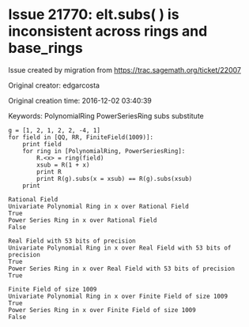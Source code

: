 # Issue 21770: elt.subs( ) is inconsistent across rings and base_rings

Issue created by migration from https://trac.sagemath.org/ticket/22007

Original creator: edgarcosta

Original creation time: 2016-12-02 03:40:39

Keywords: PolynomialRing PowerSeriesRing subs substitute



```
g = [1, 2, 1, 2, 2, -4, 1]
for field in [QQ, RR, FiniteField(1009)]:
    print field
    for ring in [PolynomialRing, PowerSeriesRing]:
        R.<x> = ring(field)
        xsub = R(1 + x)
        print R
        print R(g).subs(x = xsub) == R(g).subs(xsub)
    print

Rational Field
Univariate Polynomial Ring in x over Rational Field
True
Power Series Ring in x over Rational Field
False

Real Field with 53 bits of precision
Univariate Polynomial Ring in x over Real Field with 53 bits of precision
True
Power Series Ring in x over Real Field with 53 bits of precision
True

Finite Field of size 1009
Univariate Polynomial Ring in x over Finite Field of size 1009
True
Power Series Ring in x over Finite Field of size 1009
False


```


